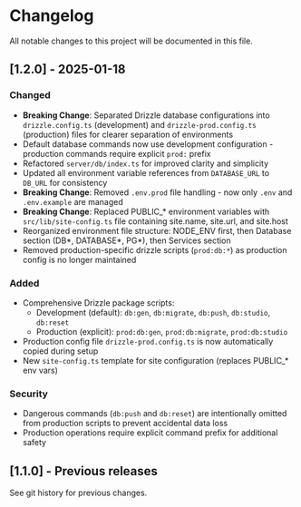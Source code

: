 # Changelog

All notable changes to this project will be documented in this file.

## [1.2.0] - 2025-01-18

### Changed
- **Breaking Change**: Separated Drizzle database configurations into `drizzle.config.ts` (development) and `drizzle-prod.config.ts` (production) files for clearer separation of environments
- Default database commands now use development configuration - production commands require explicit `prod:` prefix
- Refactored `server/db/index.ts` for improved clarity and simplicity
- Updated all environment variable references from `DATABASE_URL` to `DB_URL` for consistency
- **Breaking Change**: Removed `.env.prod` file handling - now only `.env` and `.env.example` are managed
- **Breaking Change**: Replaced PUBLIC_* environment variables with `src/lib/site-config.ts` file containing site.name, site.url, and site.host
- Reorganized environment file structure: NODE_ENV first, then Database section (DB*, DATABASE*, PG*), then Services section
- Removed production-specific drizzle scripts (`prod:db:*`) as production config is no longer maintained

### Added
- Comprehensive Drizzle package scripts:
  - Development (default): `db:gen`, `db:migrate`, `db:push`, `db:studio`, `db:reset`
  - Production (explicit): `prod:db:gen`, `prod:db:migrate`, `prod:db:studio`
- Production config file `drizzle-prod.config.ts` is now automatically copied during setup
- New `site-config.ts` template for site configuration (replaces PUBLIC_* env vars)

### Security
- Dangerous commands (`db:push` and `db:reset`) are intentionally omitted from production scripts to prevent accidental data loss
- Production operations require explicit command prefix for additional safety

## [1.1.0] - Previous releases

See git history for previous changes.